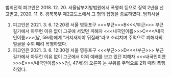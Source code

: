 범죄전력
피고인은 2018. 12. 20. 서울남부지방법원에서 폭행죄 등으로 징역 2년을 선고받고, 2020. 11. 8. 경북북부 제2교도소에서 그 형의 집행을 종료하였다.
범죄사실
1. 피고인은 2021. 3. 6. 12:20경 서울 영등포구 <<<부근>>>B<<</부근>>> 부근 길가에서 아무런 이유 없이 그곳에 서있던 피해자 <<<내국인이름>>>C<<</내국인이름>>>(남, 59세)에게 "거지새끼야 뒤질래"라고 소리치며 주먹으로 피해자의 얼굴을 수회 때려 폭행하였다.
2. 피고인은 2021. 3. 6. 12:30경 서울 영등포구 <<<부근>>>D<<</부근>>> 부근 길가에서 아무런 이유 없이 그곳에서 야외 예배를 보고 있던 피해자 <<<내국인이름>>>E<<</내국인이름>>>(남, 47세)의 오른쪽 눈 부위를 주먹으로 2회 때려 폭행하였다.
